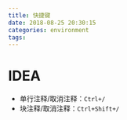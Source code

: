 ```yaml
---
title: 快捷键
date: 2018-08-25 20:30:15
categories: environment
tags:
---
```


# IDEA

+ 单行注释/取消注释：`Ctrl+/`
+ 块注释/取消注释：`Ctrl+Shift+/`